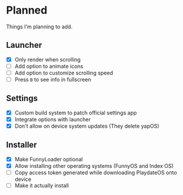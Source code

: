 # Planned

Things I'm planning to add.

## Launcher

- [x] Only render when scrolling
- [ ] Add option to animate icons
- [ ] Add option to customize scrolling speed
- [ ] Press `B` to see info in fullscreen

## Settings

- [x] Custom build system to patch official settings app
- [x] Integrate options with launcher
- [x] Don't allow on device system updates (They delete yapOS)

## Installer

- [x] Make FunnyLoader optional
- [x] Allow installing other operating systems (FunnyOS and Index OS)
- [ ] Copy access token generated while downloading PlaydateOS onto device
- [ ] Make it actually install
